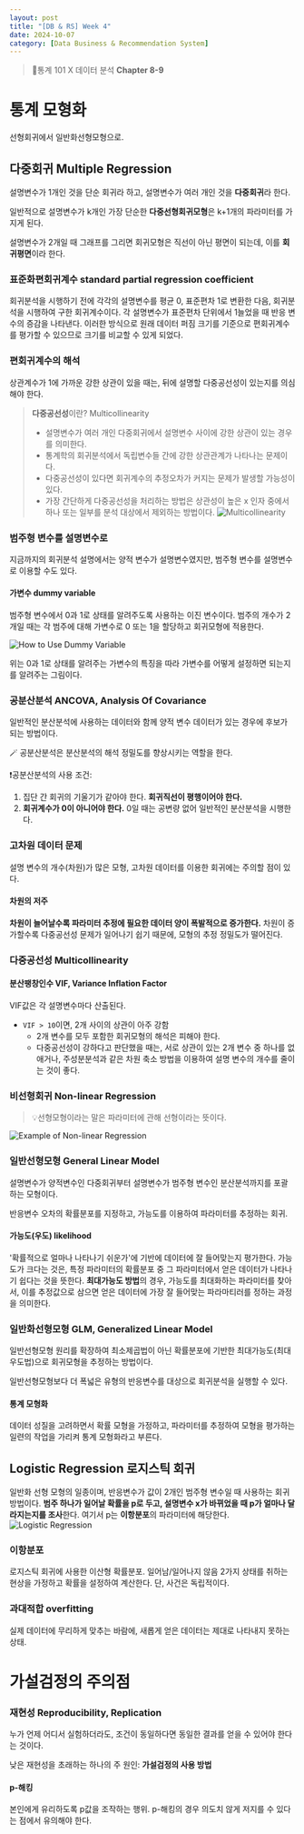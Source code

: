 ```yaml
---
layout: post
title: "[DB & RS] Week 4"
date: 2024-10-07
category: [Data Business & Recommendation System]
---
```


> 📌통계 101 X 데이터 분석 **Chapter 8-9**

# 통계 모형화

선형회귀에서 일반화선형모형으로.

## 다중회귀 Multiple Regression

설명변수가 1개인 것을 단순 회귀라 하고, 설명변수가 여러 개인 것을 **다중회귀**라 한다.

일반적으로 설명변수가 k개인 가장 단순한 **다중선형회귀모형**은 k+1개의 파라미터를 가지게 된다.

설명변수가 2개일 때 그래프를 그리면 회귀모형은 직선이 아닌 평면이 되는데, 이를 **회귀평면**이라 한다.

### 표준화편회귀계수 standard partial regression coefficient

회귀분석을 시행하기 전에 각각의 설명변수를 평균 0, 표준편차 1로 변환한 다음, 회귀분석을 시행하여 구한 회귀계수이다. 각 설명변수가 표준편차 단위에서 1늘었을 때 반응 변수의 증감을 나타낸다. 이러한 방식으로 원래 데이터 퍼짐 크기를 기준으로 편회귀계수를 평가할 수 있으므로 크기를 비교할 수 있게 되었다.

### 편회귀계수의 해석

상관계수가 1에 가까운 강한 상관이 있을 때는, 뒤에 설명할 다중공선성이 있는지를 의심해야 한다.

> **다중공선성**이란? Multicollinearity
>
> - 설명변수가 여러 개인 다중회귀에서 설명변수 사이에 강한 상관이 있는 경우를 의미한다.
> - 통계학의 회귀분석에서 독립변수들 간에 강한 상관관계가 나타나는 문제이다.
> - 다중공선성이 있다면 회귀계수의 추정오차가 커지는 문제가 발생할 가능성이 있다.
> - 가장 간단하게 다중공선성을 처리하는 방법은 상관성이 높은 x 인자 중에서 하나 또는 일부를 분석 대상에서 제외하는 방법이다.
>   <img src='/assets/images/241007/Multicollinearity.png' alt="Multicollinearity">

### 범주형 변수를 설명변수로

지금까지의 회귀분석 설명에서는 양적 변수가 설명변수였지만, 범주형 변수를 설명변수로 이용할 수도 있다.

#### 가변수 dummy variable

범주형 변수에서 0과 1로 상태를 알려주도록 사용하는 이진 변수이다. 범주의 개수가 2개일 때는 각 범주에 대해 가변수로 0 또는 1을 할당하고 회귀모형에 적용한다.

<img src="/assets/images/241007/HowToUseDummyVariable.png" alt="How to Use Dummy Variable">

위는 0과 1로 상태를 알려주는 가변수의 특징을 따라 가변수를 어떻게 설정하면 되는지를 알려주는 그림이다.

### 공분산분석 ANCOVA, Analysis Of Covariance

일반적인 분산분석에 사용하는 데이터와 함께 양적 변수 데이터가 있는 경우에 후보가 되는 방법이다.

🪄 공분산분석은 분산분석의 해석 정밀도를 향상시키는 역할을 한다.

❗공분산분석의 사용 조건:

1. 집단 간 회귀의 기울기가 같아야 한다. **회귀직선이 평행이어야 한다.**
2. **회귀계수가 0이 아니어야 한다.** 0일 때는 공변량 없어 일반적인 분산분석을 시행한다.

### 고차원 데이터 문제

설명 변수의 개수(차원)가 많은 모형, 고차원 데이터를 이용한 회귀에는 주의할 점이 있다.

#### 차원의 저주

**차원이 늘어날수록 파라미터 추정에 필요한 데이터 양이 폭발적으로 증가한다.** 차원이 증가할수록 다중공선성 문제가 일어나기 쉽기 때문에, 모형의 추정 정밀도가 떨어진다.

### 다중공선성 Multicollinearity

#### 분산팽창인수 VIF, Variance Inflation Factor

VIF값은 각 설명변수마다 산출된다.

- `VIF > 10`이면, 2개 사이의 상관이 아주 강함
  - 2개 변수를 모두 포함한 회귀모형의 해석은 피해야 한다.
  - 다중공선성이 강하다고 판단했을 때는, 서로 상관이 있는 2개 변수 중 하나를 없애거나, 주성분분석과 같은 차원 축소 방법을 이용하여 설명 변수의 개수를 줄이는 것이 좋다.

### 비선형회귀 Non-linear Regression

> 💡선형모형이라는 말은 파라미터에 관해 선형이라는 뜻이다.

<img src="/assets/images/241007/ExampleOfNonLinearReg.png" alt="Example of Non-linear Regression">

### 일반선형모형 General Linear Model

설명변수가 양적변수인 다중회귀부터 설명변수가 범주형 변수인 분산분석까지를 포괄하는 모형이다.

반응변수 오차의 확률분포를 지정하고, 가능도를 이용하여 파라미터를 추정하는 회귀.

#### 가능도(우도) likelihood

'확률적으로 얼마나 나타나기 쉬운가'에 기반에 데이터에 잘 들어맞는지 평가한다. 가능도가 크다는 것은, 특정 파라미터의 확률분포 중 그 파라미터에서 얻은 데이터가 나타나기 쉽다는 것을 뜻한다. **최대가능도 방법**의 경우, 가능도를 최대화하는 파라미터를 찾아서, 이를 추정값으로 삼으면 얻은 데이터에 가장 잘 들어맞는 파라마티러를 정하는 과정을 의미한다.

### 일반화선형모형 GLM, Generalized Linear Model

일반선형모형 원리를 확장하여 최소제곱법이 아닌 확률분포에 기반한 최대가능도(최대우도법)으로 회귀모형을 추정하는 방법이다.

일반선형모형보다 더 폭넓은 유형의 반응변수를 대상으로 회귀분석을 실행할 수 있다.

#### 통계 모형화

데이터 성질을 고려하면서 확률 모형을 가정하고, 파라미터를 추정하여 모형을 평가하는 일련의 작업을 가리켜 통계 모형화라고 부른다.

## Logistic Regression 로지스틱 회귀

일반화 선형 모형의 일종이며, 반응변수가 값이 2개인 범주형 변수일 때 사용하는 회귀방법이다. **범주 하나가 일어날 확률을 p로 두고, 설명변수 x가 바뀌었을 때 p가 얼마나 달라지는지를 조사**한다. 여기서 p는 **이항분포**의 파라미터에 해당한다.
<img src="/assets/images/241007/LogisticRegression.png" alt="Logistic Regression">

### 이항분포

로지스틱 회귀에 사용한 이산형 확률분포.
일어남/일어나지 않음 2가지 상태를 취하는 현상을 가정하고 확률을 설정하여 계산한다. 단, 사건은 독립적이다.

### 과대적합 overfitting

실제 데이터에 무리하게 맞추는 바람에, 새롭게 얻은 데이터는 제대로 나타내지 못하는 상태.

# 가설검정의 주의점

### 재현성 Reproducibility, Replication

누가 언제 어디서 실험하더라도, 조건이 동일하다면 동일한 결과를 얻을 수 있어야 한다는 것이다.

낮은 재현성을 초래하는 하나의 주 원인: **가설검정의 사용 방법**

#### p-해킹

본인에게 유리하도록 p값을 조작하는 행위. p-해킹의 경우 의도치 않게 저지를 수 있다는 점에서 유의해야 한다.
